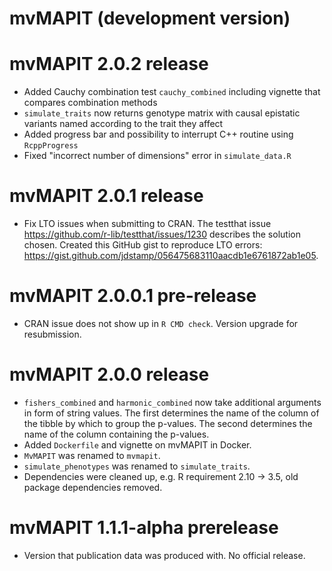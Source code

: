 # mvMAPIT (development version)

# mvMAPIT 2.0.2 release

* Added Cauchy combination test `cauchy_combined` including vignette that compares combination methods
* `simulate_traits` now returns genotype matrix with causal epistatic variants named according to the trait they affect
* Added progress bar and possibility to interrupt C++ routine using `RcppProgress`
* Fixed "incorrect number of dimensions" error in `simulate_data.R`

# mvMAPIT 2.0.1 release

* Fix LTO issues when submitting to CRAN. The testthat issue https://github.com/r-lib/testthat/issues/1230
describes the solution chosen. Created this GitHub gist to reproduce LTO errors: https://gist.github.com/jdstamp/056475683110aacdb1e6761872ab1e05.

# mvMAPIT 2.0.0.1 pre-release

* CRAN issue does not show up in `R CMD check`. Version upgrade for resubmission.

# mvMAPIT 2.0.0 release

* `fishers_combined` and `harmonic_combined` now take additional arguments in 
form of string values. The first determines the name of the column of the tibble
by which to group the p-values. The second determines the name of the column 
  containing the p-values.
* Added `Dockerfile` and vignette on mvMAPIT in Docker.
* `MvMAPIT` was renamed to `mvmapit`.
* `simulate_phenotypes` was renamed to `simulate_traits`.
* Dependencies were cleaned up, e.g. R requirement 2.10 -> 3.5, old package 
dependencies removed.

# mvMAPIT 1.1.1-alpha prerelease
* Version that publication data was produced with. No official release.

